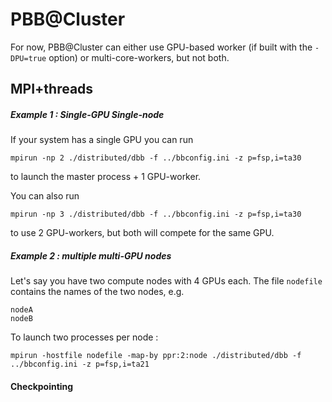 # PBB@Cluster

For now, PBB@Cluster can either use GPU-based worker (if built with the `-DPU=true` option) or multi-core-workers, but not both.

## MPI+threads




##### Example 1 : Single-GPU Single-node

If your system has a single GPU you can run

`mpirun -np 2 ./distributed/dbb -f ../bbconfig.ini -z p=fsp,i=ta30`

to launch the master process + 1 GPU-worker.

You can also run

`mpirun -np 3 ./distributed/dbb -f ../bbconfig.ini -z p=fsp,i=ta30`

to use 2 GPU-workers, but both will compete for the same GPU.


##### Example 2 : multiple multi-GPU nodes

Let's say you have two compute nodes with 4 GPUs each. The file `nodefile` contains the names of the two nodes, e.g.
```
nodeA
nodeB
```

To launch two processes per node :
```
mpirun -hostfile nodefile -map-by ppr:2:node ./distributed/dbb -f ../bbconfig.ini -z p=fsp,i=ta21
```



#### Checkpointing
